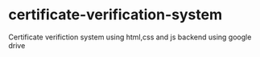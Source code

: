 # certificate-verification-system
Certificate verifiction system using html,css and js backend using google drive 
